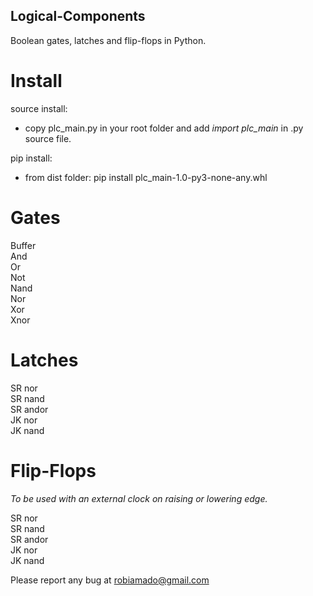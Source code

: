 ## Logical-Components
Boolean gates, latches and flip-flops in Python.

# Install

source install:
- copy plc_main.py in your root folder and add _import plc_main_ in .py source file.

pip install:
- from dist folder: pip install plc_main-1.0-py3-none-any.whl

# Gates

Buffer<br>
And<br>
Or<br>
Not<br>
Nand<br>
Nor<br>
Xor<br>
Xnor<br>

# Latches

SR nor<br>
SR nand<br>
SR andor<br>
JK nor<br>
JK nand<br>

# Flip-Flops
*To be used with an external clock on raising or lowering edge.*

SR nor<br>
SR nand<br>
SR andor<br>
JK nor<br>
JK nand<br>

Please report any bug at robiamado@gmail.com
